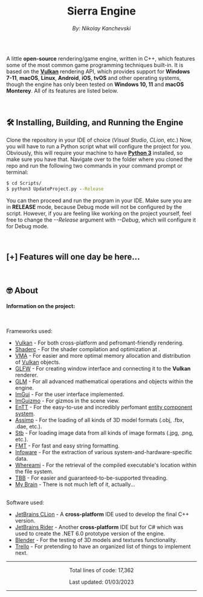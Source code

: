 <h1 align="center">Sierra Engine</h1>
<h6 align="center">By: <a>Nikolay Kanchevski</a></h6>
<br>

<p>
A little <strong>open-source</strong> rendering/game engine, written in C++, which features some of the most common game programming techniques built-in. 
It is based on the <b><a href="https://www.vulkan.org/">Vulkan</a></b> rendering API, which provides support for 
<b>Windows 7-11</b>, <b>macOS</b>, <b>Linux</b>, <b>Android</b>, <b>iOS</b>, <b>tvOS</b> and other operating systems,
though the engine has only been tested on <b>Windows 10, 11</b> and <b>macOS Monterey</b>. All of its features are listed below.
</p>

<br>

## 🛠️ Installing, Building, and Running the Engine<br>

Clone the repository in your IDE of choice (<i>Visual Studio</i>, <i>CLion</i>, etc.) Now, you will have to run a Python script what will configure the project for you. Obviously, this will require your machine to have <b><a href="https://www.python.org/downloads/">Python 3</a></b> installed, so make sure you have that. Navigate over to the folder where you cloned the repo and run the following two commands in your command prompt or terminal:
```bat
$ cd Scripts/
$ python3 UpdateProject.py --Release
```

You can then proceed and run the program in your IDE. Make sure you are in <b>RELEASE</b> mode, because Debug mode will not be configured by the script. However, if you are feeling like working on the project yourself, feel free to change the <i>--Release</i> argument with <i>--Debug</i>, which will configure it for Debug mode.

<br>

## [+] Features will one day be here...

<br>

##  🤓️  About

<h4>Information on the project:</h4>
<br>
<p>
    Frameworks used: 
    <ul>
        <li><a href="https://www.vulkan.org/">Vulkan</a> - For both cross-platform and pefromant-friendly rendering.</li>
        <li><a href="https://github.com/google/shaderc">Shaderc</a> - For the shader compilation and optimization at <runtime></runtime>.</li>
        <li><a href="https://gpuopen.com/vulkan-memory-allocator/">VMA</a> - For easier and more optimal memory allocation and distribution of <a href="https://www.vulkan.org/">Vulkan</a> objects.</li>
        <li><a href="https://github.com/glfw/glfw">GLFW</a> - For creating window interface and connecting it to the <b>Vulkan</b> renderer.</li>
        <li><a href="https://github.com/g-truc/glm">GLM</a> - For all advanced mathematical operations and objects within the engine.</li>
        <li><a href="https://github.com/ocornut/imgui">ImGui</a> - For the user interface implemented.</li>
        <li><a href="https://github.com/CedricGuillemet/ImGuizmo">ImGuizmo</a> - For gizmos in the scene view.</li>
        <li><a href="https://github.com/skypjack/entt">EnTT</a> - For the easy-to-use and incredibly perfomant <a href="https://en.wikipedia.org/wiki/Entity_component_system">entity component system</a>.</li>
        <li><a href="https://github.com/assimp/assimp">Assimp</a> - For the loading of all kinds of 3D model formats (.obj, .fbx, .dae, etc.).</li>
        <li><a href="https://github.com/nothings/stb">Stb</a> - For loading image data from all kinds of image formats (.jpg, .png, etc.).</li>
        <li><a href="https://fmt.dev/latest/index.html">FMT</a> - For fast and easy string formatting.</li>
        <!--<li><a href="https://github.com/TheNitesWhoSay/RareCpp">RareCpp</a> - For reflections and serialization.</li>-->
        <li><a href="https://github.com/ThePhD/infoware">Infoware</a> - For the extraction of various system-and-hardware-specific data.</li>
        <li><a href="https://github.com/gpakosz/whereami">Whereami</a> - For the retrieval of the compiled executable's location within the file system.</li>
        <li><a href="https://www.intel.com/content/www/us/en/developer/tools/oneapi/onetbb.html#gs.m2vcgt">TBB</a> - For easier and guaranteed-to-be-supported threading.</li>
        <li><a href="https://ih1.redbubble.net/image.528192883.5730/st,small,845x845-pad,1000x1000,f8f8f8.u9.jpg">My Brain</a> - There is not much left of it, actually...</li>
    </ul>
    <br>
    Software used: 
    <ul>
        <li><a href="https://www.jetbrains.com/clion/">JetBrains CLion</a> - A <b>cross-platform</b> IDE used to develop the final C++ version.</li>
        <li><a href="https://www.jetbrains.com/rider/">JetBrains Rider</a> - Another <b>cross-platform</b> IDE but for C# which was used to create the .NET 6.0 prototype version of the engine.</li>
        <li><a href="https://www.blender.org/">Blender</a> - For the testing of 3D models and textures functionality.</li>
        <li><a href="https://trello.com/b/RMYtZPOg/sierra-engine">Trello</a> - For pretending to have an organized list of things to implement next.</li>
    </ul>
</p>

---------------------------------------------------------------------------------------------------------------------------------------------------------------------------

<p align="center" id="LinesCounter">Total lines of code: 17,362</p>
<p align="center" id="LastUpdated">Last updated: 01/03/2023</p>

---------------------------------------------------------------------------------------------------------------------------------------------------------------------------